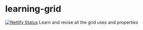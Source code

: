 # learning-grid
[![Netlify Status](https://api.netlify.com/api/v1/badges/3e81a79e-ebc8-4002-a47a-13df37d4638c/deploy-status)](https://app.netlify.com/sites/learning-grid/deploys)
Learn and revise all the grid uses and properties

